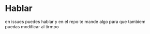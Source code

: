 # Hablar
en issues
puedes hablar
y en el repo te mande algo para que tambiem puedas modificar al tirmpo
